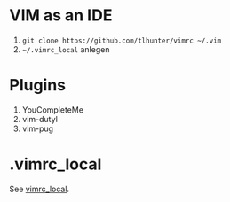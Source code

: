 # VIM as an IDE

1. `git clone https://github.com/tlhunter/vimrc ~/.vim`
1. `~/.vimrc_local` anlegen

# Plugins

1. YouCompleteMe
2. vim-dutyl
3. vim-pug

# .vimrc_local

See [vimrc_local](vimrc_local).
